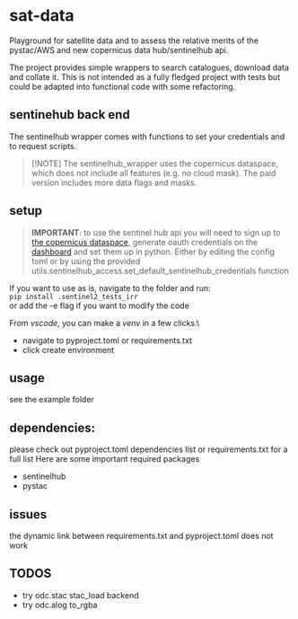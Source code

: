 # sat-data

Playground for satellite data and to assess the relative merits of the pystac/AWS and new copernicus data hub/sentinelhub api.

The project provides simple wrappers to search catalogues, download data and collate it.
This is not intended as a fully fledged project with tests but could be adapted into functional code with some refactoring. 

## sentinehub back end

The sentinelhub wrapper comes with functions to set your credentials and to request scripts.

>[!NOTE] The sentinelhub_wrapper uses the copernicus dataspace, which does not include all features (e.g. no cloud mask). The paid version includes more data flags and masks.


## setup

>**IMPORTANT**: to use the sentinel hub api you will need to sign up to [the copernicus dataspace](https://dataspace.copernicus.eu/), generate oauth credentials on the [dashboard](https://shapps.dataspace.copernicus.eu/dashboard/#/account/settings) and set them up in python. Either by editing the config toml or by using the provided utils.sentinelhub_access.set_default_sentinelhub_credentials function

If you want to use as is, navigate to the folder and run:\
```pip install .sentinel2_tests_irr```\
or add the -e flag if you want to modify the code

From *vscode*, you can make a *venv* in a few clicks:\ 
- navigate to pyproject.toml or requirements.txt
- click create environment

## usage
see the example folder

## dependencies:
please check out pyproject.toml dependencies list or requirements.txt for a full list
Here are some important required packages
- sentinelhub
- pystac

## issues
the dynamic link between requirements.txt and pyproject.toml does not work

## TODOS
- try odc.stac stac_load backend
- try odc.alog to_rgba